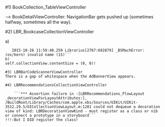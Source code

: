 #1) BookCollection_TableViewController

--> BookDetailViewController:
NavigationBar gets pushed up (sometimes halfway, sometimes all the way).

#2) LBR_BookcaseCollectionViewController

a)
```2015-10-26 11:59:48.251 Librarius[2767:692879] _BSMachError: (os/kern) invalid capability (20)
   2015-10-26 11:59:48.259 Librarius[2767:692879] _BSMachError: (os/kern) invalid name (15)```
b)
self.collectionView.contentSize = (0, 0)!

#3) LBRBarCodeScannerViewController
There is a gap of whitespace when the AdBannerView appears.

#4) LBRRecommendationsCollectionViewController

    ```*** Assertion failure in -[LBRRecommendations_FlowLayout _decorationViewForLayoutAttributes:], /BuildRoot/Library/Caches/com.apple.xbs/Sources/UIKit/UIKit-3512.29.5/UICollectionViewLayout.m:1281 could not dequeue a decoration view of kind: LBRDecorationViewKind - must register as a class or nib or connect a prototype in a storyboard```
!!!:But I DID register the class!


